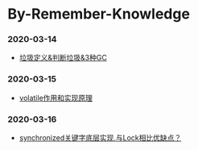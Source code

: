 # By-Remember-Knowledge
### 2020-03-14
- [垃圾定义&判断垃圾&3种GC](https://github.com/bluetmacc/By-Remember-Knowledge/blob/main/2020-3-14/判断垃圾回收和GC.md)
### 2020-03-15
- [volatile作用和实现原理](https://github.com/bluetmacc/By-Remember-Knowledge/blob/main/2020-3-15/volatile作用和实现原理.md)
### 2020-03-16
- [synchronized关键字底层实现,与Lock相比优缺点？](https://github.com/bluetmacc/By-Remember-Knowledge/blob/main/2020-3-16/synchronized关键字底层实现和对比Lock.md)